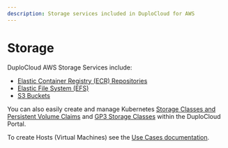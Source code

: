 ```yaml
---
description: Storage services included in DuploCloud for AWS
---
```


# Storage

DuploCloud AWS Storage Services include:

* [Elastic Container Registry (ECR) Repositories](../../../overview/aws-services/lambda/create-lambda-using-container-image.md#0-toc-title-1)
* [Elastic File System (EFS)](../../../overview/aws-services/elastic-file-system-efs/)
* [S3 Buckets](../../../overview/aws-services/s3-bucket.md)

You can also easily create and manage Kubernetes [Storage Classes and Persistent Volume Claims](../../../overview/aws-services/storage/adding-k8s-storage-class.md) and [GP3 Storage Classes](../../../overview/aws-services/storage/gp3-storage-class.md) within the DuploCloud Portal.

To create Hosts (Virtual Machines) see the [Use Cases documentation](../../../overview-2/use-cases/hosts-vms/).
